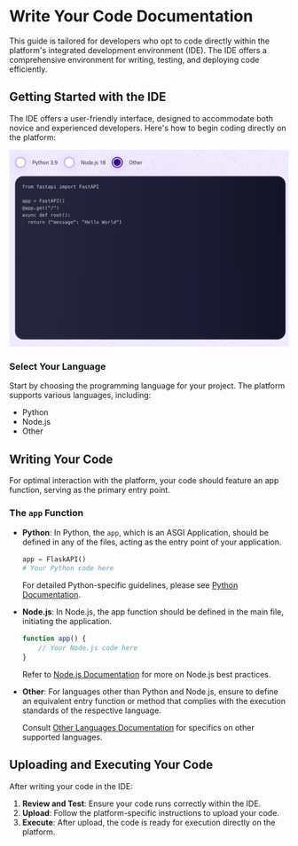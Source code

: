 # Write Your Code Documentation

This guide is tailored for developers who opt to code directly within the platform's integrated development environment (IDE). The IDE offers a comprehensive environment for writing, testing, and deploying code efficiently.

## Getting Started with the IDE

The IDE offers a user-friendly interface, designed to accommodate both novice and experienced developers. Here's how to begin coding directly on the platform:

![Execute Code](../../../../assets/images/console/ide.png)

### Select Your Language

Start by choosing the programming language for your project. The platform supports various languages, including:

- Python
- Node.js
- Other

## Writing Your Code

For optimal interaction with the platform, your code should feature an app function, serving as the primary entry point.

### The `app` Function

- **Python**: In Python, the `app`, which is an ASGI Application, should be defined in any of the files, acting as the entry point of your application.
  
  ```python
  app = FlaskAPI()
  # Your Python code here
  ```
  
  For detailed Python-specific guidelines, please see [Python Documentation](./languages/python.md).

- **Node.js**: In Node.js, the app function should be defined in the main file, initiating the application.
  
  ```javascript
  function app() {
      // Your Node.js code here
  }
  ```
  
  Refer to [Node.js Documentation](./languages/nodejs.md) for more on Node.js best practices.

- **Other**: For languages other than Python and Node.js, ensure to define an equivalent entry function or method that complies with the execution standards of the respective language.
  
   Consult [Other Languages Documentation](./languages/other.md) for specifics on other supported languages.

## Uploading and Executing Your Code

After writing your code in the IDE:

1. **Review and Test**: Ensure your code runs correctly within the IDE.
2. **Upload**: Follow the platform-specific instructions to upload your code.
3. **Execute**: After upload, the code is ready for execution directly on the platform.

